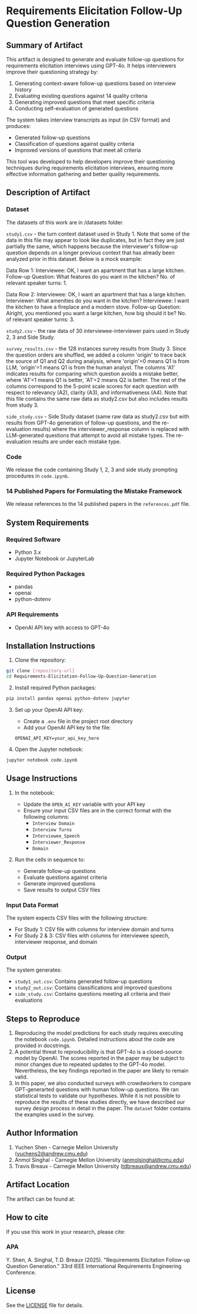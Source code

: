 # Requirements Elicitation Follow-Up Question Generation

## Summary of Artifact

This artifact is designed to generate and evaluate follow-up questions for requirements elicitation interviews using GPT-4o. It helps interviewers improve their questioning strategy by:

1. Generating context-aware follow-up questions based on interview history
2. Evaluating existing questions against 14 quality criteria
3. Generating improved questions that meet specific criteria
4. Conducting self-evaluation of generated questions

The system takes interview transcripts as input (in CSV format) and produces:
- Generated follow-up questions
- Classification of questions against quality criteria
- Improved versions of questions that meet all criteria

This tool was developed to help developers improve their questioning techniques during requirements elicitation interviews, ensuring more effective information gathering and better quality requirements.

## Description of Artifact

### Dataset

The datasets of this work are in /datasets folder.

`study1.csv` - the turn context dataset used in Study 1. Note that some of the data in this file may appear to look like duplicates, but in fact they are just partially the same, which happens because the interviewer's follow-up question depends on a longer previous context that has already been analyzed prior in this dataset. Below is a mock example:

  Data Row 1:
  Interviewee: OK, I want an apartment that has a large kitchen.
  Follow-up Question: What features do you want in the kitchen?
  No. of relevant speaker turns: 1.

  Data Row 2:
  Interviewee: OK, I want an apartment that has a large kitchen.
  Interviewer: What amenities do you want in the kitchen?
  Interviewee: I want the kitchen to have a fireplace and a modern stove.
  Follow-up Question: Alright, you mentioned you want a large kitchen, how big should it be?
  No. of relevant speaker turns: 3.


`study2.csv` - the raw data of 30 interviewee-interviewer pairs used in Study 2, 3 and Side Study.

`survey_results.csv` - the 128 instances survey results from Study 3. Since the question orders are shuffled, we added a column 'origin' to trace back the source of Q1 and Q2 during analysis, where 'origin'=0 means Q1 is from LLM, 'origin'=1 means Q1 is from the human analyst. The columns 'A1' indicates results for comparing which question avoids a mistake better, where 'A1'=1 means Q1 is better, 'A1'=2 means Q2 is better. The rest of the columns correspond to the 5-point scale scores for each question with respect to relevancy (A2), clarity (A3), and informativeness (A4). Note that this file contains the same raw data as study2.csv but also includes results from study 3.

`side_study.csv` - Side Study dataset (same raw data as study2.csv but with results from GPT-4o generation of follow-up questions, and the re-evaluation results) where the interviewer_response column is replaced with LLM-generated questions that attempt to avoid all mistake types. The re-evaluation results are under each mistake type.

### Code
We release the code containing Study 1, 2, 3 and side study prompting procedures in `code.ipynb`.

### 14 Published Papers for Formulating the Mistake Framework
We release references to the 14 published papers in the `references.pdf` file.


## System Requirements

### Required Software
- Python 3.x
- Jupyter Notebook or JupyterLab

### Required Python Packages
- pandas
- openai
- python-dotenv

### API Requirements
- OpenAI API key with access to GPT-4o

## Installation Instructions

1. Clone the repository:
```bash
git clone [repository-url]
cd Requirements-Elicitation-Follow-Up-Question-Generation
```

2. Install required Python packages:
```bash
pip install pandas openai python-dotenv jupyter
```

3. Set up your OpenAI API key:
   - Create a `.env` file in the project root directory
   - Add your OpenAI API key to the file:
   ```
   OPENAI_API_KEY=your_api_key_here
   ```

4. Open the Jupyter notebook:
```bash
jupyter notebook code.ipynb
```

## Usage Instructions

1. In the notebook:
   - Update the `OPEN_AI_KEY` variable with your API key
   - Ensure your input CSV files are in the correct format with the following columns:
     - `Interview Domain`
     - `Interview Turns`
     - `Interviewee_Speech`
     - `Interviewer_Response`
     - `Domain`

2. Run the cells in sequence to:
   - Generate follow-up questions
   - Evaluate questions against criteria
   - Generate improved questions
   - Save results to output CSV files

### Input Data Format
The system expects CSV files with the following structure:
- For Study 1:  CSV file with columns for interview domain and turns
- For Study 2 & 3: CSV files with columns for interviewee speech, interviewer response, and domain

### Output
The system generates:
- `study1_out.csv`: Contains generated follow-up questions
- `study2_out.csv`: Contains classifications and improved questions
- `side_study.csv`: Contains questions meeting all criteria and their evaluations

## Steps to Reproduce

1. Reproducing the model predictions for each study requires executing the notebook `code.ipynb`. Detailed instructions about the code are provided in docstrings. 
2. A potential threat to reproducibility is that GPT-4o is a closed-source model by OpenAI. The scores reported in the paper may be subject to minor changes due to repeated updates to the GPT-4o model. Nevertheless, the key findings reported in the paper are likely to remain valid.
3. In this paper, we also conducted surveys with crowdworkers to compare GPT-generarted questions with human follow-up questions. We ran statistical tests to validate our hypotheses. While it is not possible to reproduce the results of these studies directly, we have described our survey design process in detail in the paper. The `dataset` folder contains the examples used in the survey. 


## Author Information 

1. Yuchen Shen - Carnegie Mellon University (yuchens2@andrew.cmu.edu)
2. Anmol Singhal - Carnegie Mellon University (anmolsinghal@cmu.edu)
3. Travis Breaux - Carnegie Mellon University (tdbreaux@andrew.cmu.edu)

## Artifact Location

The artifact can be found at:

## How to cite

If you use this work in your research, please cite:

### APA

Y. Shen, A. Singhal, T.D. Breaux (2025). "Requirements Elicitation Follow-up Question Generation." 33rd IEEE International Requirements Engineering Conference. 

## License

See the [LICENSE](LICENSE) file for details.
